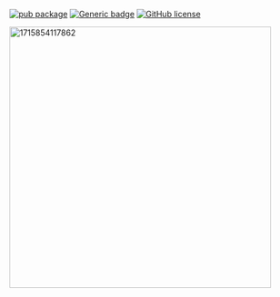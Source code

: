 [![pub package](https://img.shields.io/pub/v/flutter_openim_widget.svg)](https://pub.flutter-io.cn/packages/flutter_openim_widget)
[![Generic badge](https://img.shields.io/badge/platform-android%20|%20ios%20-blue.svg)](https://pub.dev/packages/flutter_openim_widget)
[![GitHub license](https://img.shields.io/github/license/hrxiang/flutter_openim_widget)](https://github.com/hrxiang/flutter_openim_widget/blob/master/LICENSE)


<img width="460" alt="1715854117862" src="https://github.com/hrxiang/flutter_openim_widget/assets/7018230/40929d9e-fc78-48bd-8a63-ee6723824ba4">
